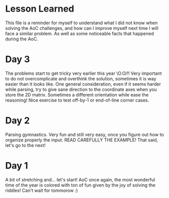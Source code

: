 # Lesson Learned
This file is a reminder for myself to understand what I did not know
when solving the AoC challenges, and how can I improve myself next
time I will face a similar problem. As well as some noticeable facts that
happened during the AoC.

# Day 3
The problems start to get tricky very earlier this year \O.O/!! Very important
to do not overcomplicate and overthink the solution, sometimes it is way easier
than it looks like. One general consideration, even if it seems harder while
parsing, try to give sane direction to the coordinate axes when you store the
2D matrix. Sometimes a different orientation while ease the reasoning! Nice
exercise to test off-by-1 or end-of-line corner cases.

# Day 2
Parsing gymnastics. Very fun and still very easy, once you figure out how to
organize properly the input. READ CAREFULLY THE EXAMPLE! That said, let's go
to the next!

# Day 1
A bit of stretching and... let's start! AoC once again, the most wonderful time
of the year is colored with ton of fun given by the joy of solving the riddles!
Can't wait for tommorow :)
